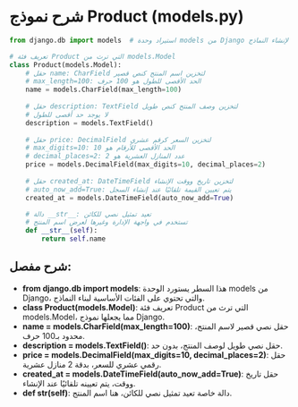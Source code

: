 # شرح نموذج Product (models.py)

```python
from django.db import models  # استيراد وحدة models من Django لإنشاء النماذج

# تعريف فئة Product التي ترث من models.Model
class Product(models.Model):
    # حقل name: CharField لتخزين اسم المنتج كنص قصير
    # max_length=100: الحد الأقصى للطول هو 100 حرف
    name = models.CharField(max_length=100)
    
    # حقل description: TextField لتخزين وصف المنتج كنص طويل
    # لا يوجد حد أقصى للطول
    description = models.TextField()
    
    # حقل price: DecimalField لتخزين السعر كرقم عشري
    # max_digits=10: الحد الأقصى للأرقام هو 10
    # decimal_places=2: عدد المنازل العشرية هو 2
    price = models.DecimalField(max_digits=10, decimal_places=2)
    
    # حقل created_at: DateTimeField لتخزين تاريخ ووقت الإنشاء
    # auto_now_add=True: يتم تعيين القيمة تلقائيًا عند إنشاء السجل
    created_at = models.DateTimeField(auto_now_add=True)

    # دالة __str__: تعيد تمثيل نصي للكائن
    # تستخدم في واجهة الإدارة وغيرها لعرض اسم المنتج
    def __str__(self):
        return self.name
```

## شرح مفصل:
- **from django.db import models**: هذا السطر يستورد الوحدة models من Django، والتي تحتوي على الفئات الأساسية لبناء النماذج.
- **class Product(models.Model)**: تعريف فئة Product التي ترث من models.Model، مما يجعلها نموذج Django.
- **name = models.CharField(max_length=100)**: حقل نصي قصير لاسم المنتج، محدود بـ100 حرف.
- **description = models.TextField()**: حقل نصي طويل لوصف المنتج، بدون حد.
- **price = models.DecimalField(max_digits=10, decimal_places=2)**: حقل رقمي عشري للسعر، بدقة 2 منازل عشرية.
- **created_at = models.DateTimeField(auto_now_add=True)**: حقل تاريخ ووقت، يتم تعيينه تلقائيًا عند الإنشاء.
- **def __str__(self)**: دالة خاصة تعيد تمثيل نصي للكائن، هنا اسم المنتج.